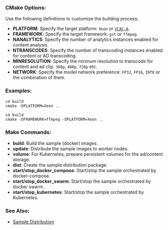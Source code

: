 
### CMake Options:

Use the following definitions to customize the building process:   
- **PLATFORM**: Specify the target platform: `Xeon` or [`VCAC-A`](vcac-a.md).   
- **FRAMEWORK**: Specify the target framework: `gst` or `ffmpeg`.   
- **NANALYTICS**: Specify the number of analytics instances enabled for content analysis.  
- **NTRANSCODES**: Specify the number of transcoding instances enabled for content or AD transcoding.  
- **MINRESOLUTION**: Specify the mininum resolution to transcode for content and ad clip. `360p`, `480p`, `720p` etc.
- **NETWORK**: Specify the model network preference: `FP32`, `FP16`, `INT8` or the combination of them.  

### Examples:   

```
cd build
cmake -DPLATFORM=Xeon ..
```

```
cd build
cmake -DFRAMEWORK=ffmpeg -DPLATFORM=Xeon ..
```

### Make Commands:

- **build**: Build the sample (docker) images.  
- **update**: Distribute the sample images to worker nodes.  
- **volume**: For Kubernetes, prepare persistent volumes for the ad/content storage.  
- **dist**: Create the sample distribution package.   
- **start/stop_docker_compose**: Start/stop the sample orchestrated by docker-compose.  
- **start/stop_docker_swarm**: Start/stop the sample orchestrated by docker swarm.   
- **start/stop_kubernetes**: Start/stop the sample orchestrated by Kubernetes.   

### See Also:

- [Sample Distribution](dist.md)   
